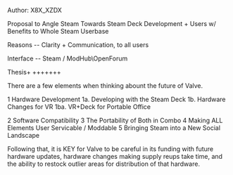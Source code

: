 Author:  X8X_XZDX

Proposal to Angle Steam Towards Steam Deck Development + Users w/ Benefits to Whole Steam Userbase

Reasons -- Clarity + Communication, to all users

Interface -- Steam / ModHub\OpenForum

Thesis+
+++++++

There are a few elements when thinking abount the future of Valve.

1 Hardware Development
    1a. Developing with the Steam Deck
    1b. Hardware Changes for VR
        1ba. VR+Deck for Portable Office

2 Software Compatibility
3 The Portability of Both in Combo
4 Making ALL Elements User Servicable / Moddable
5 Bringing Steam into a New Social Landscape

Following that, it is KEY for Valve to be careful in its funding with future hardware updates, hardware changes making supply reups take time, and the ability to restock outlier areas for distribution of that hardware.
